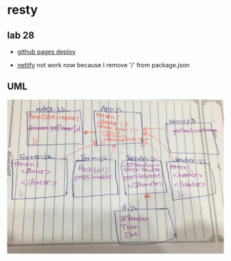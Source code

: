 # resty

## lab 28
- [github pages deploy](https://sondos-401-advanced-javascript.github.io/resty/)

- [netlify](https://silly-noyce-8fd04e.netlify.app/) not work now because I remove '/' from package.json

## UML
![UML](./assest/lab-29.jpeg)